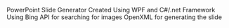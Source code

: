 PowerPoint Slide Generator
Created Using WPF and C#/.net Framework
Using Bing API for searching for images
OpenXML for generating the slide
